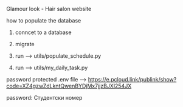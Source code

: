 Glamour look - Hair salon website

how to populate the database

1) conncet to a database

2) migrate

3) run --> utils/populate_schedule.py

4) run --> utils/my_daily_task.py

password protected .env file  --> https://e.pcloud.link/publink/show?code=XZ4gzwZdLkntQwenBYDjMx7jjzBJXl254JX

password: Студентски номер
